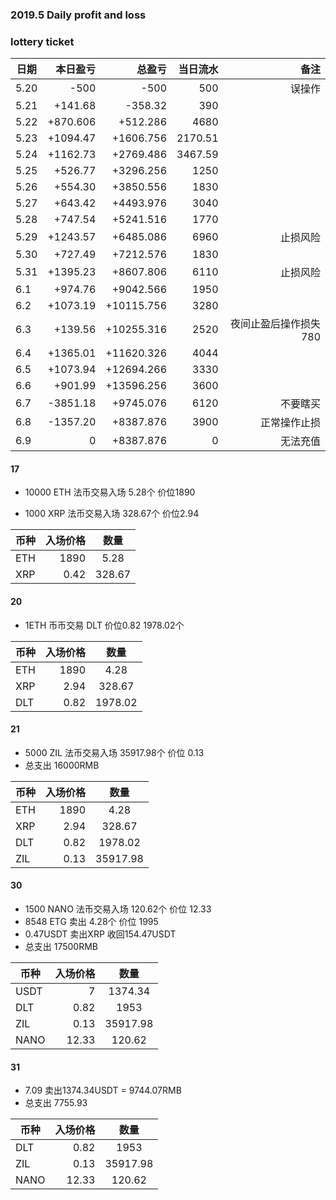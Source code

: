 ### 2019.5 Daily profit and loss

### lottery ticket

| 日期       | 本日盈亏    |  总盈亏  |当日流水|备注|
| --------   | -----:   | ----: | ----: |----: |
| 5.20       |    -500 |   -500 |500 |误操作 |
| 5.21        | +141.68      | -358.32      |390 | |
| 5.22        | +870.606      | +512.286      |4680| |
| 5.23        | +1094.47      | +1606.756      |2170.51| |
| 5.24        | +1162.73      | +2769.486      |3467.59| |
| 5.25        | +526.77      | +3296.256      |1250| |
| 5.26        | +554.30      | +3850.556      |1830| |
| 5.27        | +643.42      | +4493.976      |3040| |
| 5.28        | +747.54     | +5241.516      |1770| |
| 5.29        | +1243.57     | +6485.086      |6960|止损风险 |
| 5.30        | +727.49     | +7212.576      |1830| |
| 5.31        | +1395.23     | +8607.806      |6110|止损风险 |
| 6.1        | +974.76     | +9042.566      |1950||
| 6.2        | +1073.19     | +10115.756      |3280||
| 6.3        | +139.56     | +10255.316      |2520|夜间止盈后操作损失780 |
| 6.4        | +1365.01     | +11620.326      |4044||
| 6.5        | +1073.94     | +12694.266      |3330||
| 6.6        | +901.99     | +13596.256      |3600||
| 6.7        | -3851.18     | +9745.076      |6120|不要瞎买|
| 6.8        | -1357.20     | +8387.876     |3900|正常操作止损|
| 6.9        | 0     |+8387.876     |0|无法充值|


#### 17

- 10000 ETH 法币交易入场 5.28个 价位1890

- 1000 XRP 法币交易入场 328.67个 价位2.94

| 币种       | 入场价格    |  数量  |
| --------   | -----:   | :----: |
| ETH       |    1890  |   5.28 |
| XRP        | 0.42      |   328.67    |


#### 20

- 1ETH 币币交易 DLT 价位0.82 1978.02个

| 币种       | 入场价格    |  数量  |
| --------   | -----:   | :----: |
| ETH       |    1890  |   4.28 |
| XRP        | 2.94      |   328.67    |
| DLT        | 0.82      |   1978.02    |

#### 21

- 5000 ZIL 法币交易入场 35917.98个 价位 0.13
- 总支出 16000RMB

| 币种       | 入场价格    |  数量  |
| --------   | -----:   | :----: |
| ETH       |    1890  |   4.28 |
| XRP        | 2.94      |   328.67    |
| DLT        | 0.82      |   1978.02    |
| ZIL        | 0.13      |   35917.98    |

#### 30

- 1500 NANO 法币交易入场 120.62个 价位 12.33
- 8548 ETG 卖出 4.28个 价位 1995
- 0.47USDT 卖出XRP 收回154.47USDT
- 总支出 17500RMB

| 币种       | 入场价格    |  数量  |
| --------   | -----:   | :----: |
| USDT       |    7  |   1374.34 |
| DLT        | 0.82      |   1953    |
| ZIL        | 0.13      |   35917.98    |
| NANO        | 12.33      |   120.62    |

#### 31

- 7.09 卖出1374.34USDT = 9744.07RMB
- 总支出 7755.93

| 币种       | 入场价格    |  数量  |
| --------   | -----:   | :----: |
| DLT        | 0.82      |   1953    |
| ZIL        | 0.13      |   35917.98    |
| NANO        | 12.33      |   120.62    |







